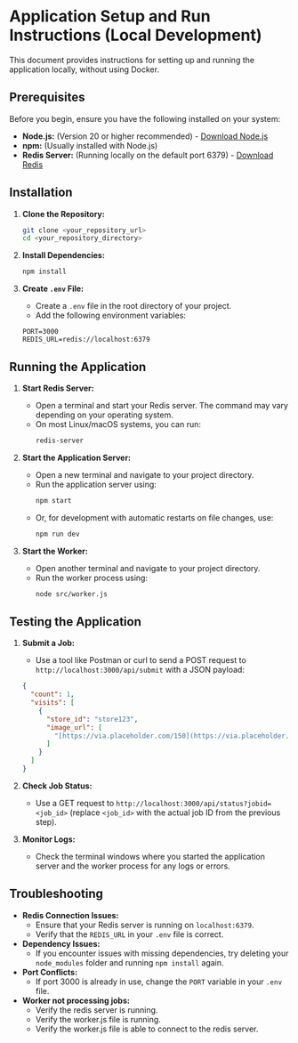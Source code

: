 # Application Setup and Run Instructions (Local Development)

This document provides instructions for setting up and running the application locally, without using Docker.

## Prerequisites

Before you begin, ensure you have the following installed on your system:

- **Node.js:** (Version 20 or higher recommended) - [Download Node.js](https://nodejs.org/)
- **npm:** (Usually installed with Node.js)
- **Redis Server:** (Running locally on the default port 6379) - [Download Redis](https://redis.io/download/)

## Installation

1.  **Clone the Repository:**

    ```bash
    git clone <your_repository_url>
    cd <your_repository_directory>
    ```

2.  **Install Dependencies:**

    ```bash
    npm install
    ```

3.  **Create `.env` File:**

    - Create a `.env` file in the root directory of your project.
    - Add the following environment variables:

    ```
    PORT=3000
    REDIS_URL=redis://localhost:6379
    ```

## Running the Application

1.  **Start Redis Server:**

    - Open a terminal and start your Redis server. The command may vary depending on your operating system.
    - On most Linux/macOS systems, you can run:
      ```bash
      redis-server
      ```

2.  **Start the Application Server:**

    - Open a new terminal and navigate to your project directory.
    - Run the application server using:
      ```bash
      npm start
      ```
    - Or, for development with automatic restarts on file changes, use:
      ```bash
      npm run dev
      ```

3.  **Start the Worker:**
    - Open another terminal and navigate to your project directory.
    - Run the worker process using:
      ```bash
      node src/worker.js
      ```

## Testing the Application

1.  **Submit a Job:**

    - Use a tool like Postman or curl to send a POST request to `http://localhost:3000/api/submit` with a JSON payload:

    ```json
    {
      "count": 1,
      "visits": [
        {
          "store_id": "store123",
          "image_url": [
            "[https://via.placeholder.com/150](https://via.placeholder.com/150)"
          ]
        }
      ]
    }
    ```

2.  **Check Job Status:**

    - Use a GET request to `http://localhost:3000/api/status?jobid=<job_id>` (replace `<job_id>` with the actual job ID from the previous step).

3.  **Monitor Logs:**
    - Check the terminal windows where you started the application server and the worker process for any logs or errors.

## Troubleshooting

- **Redis Connection Issues:**
  - Ensure that your Redis server is running on `localhost:6379`.
  - Verify that the `REDIS_URL` in your `.env` file is correct.
- **Dependency Issues:**
  - If you encounter issues with missing dependencies, try deleting your `node_modules` folder and running `npm install` again.
- **Port Conflicts:**
  - If port 3000 is already in use, change the `PORT` variable in your `.env` file.
- **Worker not processing jobs:**
  - Verify the redis server is running.
  - Verify the worker.js file is running.
  - Verify the worker.js file is able to connect to the redis server.
